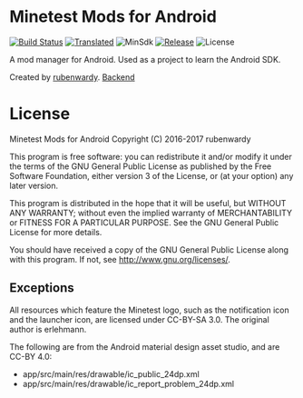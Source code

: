 # Minetest Mods for Android

[![Build Status](https://travis-ci.org/rubenwardy/mtmods4android.svg?branch=master)](https://travis-ci.org/rubenwardy/mtmods4android)
[![Translated](https://img.shields.io/badge/translated-weblate-blue.svg)](https://hosted.weblate.org/projects/minetest/mtmods4android/) 
![MinSdk](https://img.shields.io/badge/MinSdk-14-blue.svg)
[![Release](https://img.shields.io/github/release/rubenwardy/mtmods4android.svg)](https://github.com/rubenwardy/mtmods4android/releases)
![License](https://img.shields.io/badge/license-GPLv3-blue.svg)

A mod manager for Android. Used as a project to learn the Android SDK.

Created by [rubenwardy](http://rubenwardy.com). [Backend](http://app-mtmm.rubenwardy.com)

# License

Minetest Mods for Android
Copyright (C) 2016-2017 rubenwardy

This program is free software: you can redistribute it and/or modify
it under the terms of the GNU General Public License as published by
the Free Software Foundation, either version 3 of the License, or
(at your option) any later version.

This program is distributed in the hope that it will be useful,
but WITHOUT ANY WARRANTY; without even the implied warranty of
MERCHANTABILITY or FITNESS FOR A PARTICULAR PURPOSE.  See the
GNU General Public License for more details.

You should have received a copy of the GNU General Public License
along with this program.  If not, see <http://www.gnu.org/licenses/>.


## Exceptions

All resources which feature the Minetest logo, such as the notification icon and the launcher icon,
are licensed under CC-BY-SA 3.0. The original author is erlehmann.

The following are from the Android material design asset studio, and are CC-BY 4.0:

* app/src/main/res/drawable/ic_public_24dp.xml
* app/src/main/res/drawable/ic_report_problem_24dp.xml
